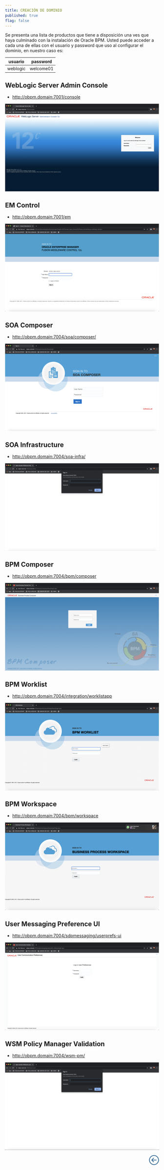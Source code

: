 ```yaml
---
title: CREACIÓN DE DOMINIO
published: true
flag: false 
---
```


Se presenta una lista de productos que tiene a disposición una ves que haya culminado con la instalación de Oracle BPM. Usted puede acceder a cada una de ellas con el usuario y password que uso al configurar el dominio, en nuestro caso es:

| **usuario** | **password** |
| ----------- | ------------ |
| weblogic    | welcome01    |

## WebLogic Server Admin Console

+ http://obpm.domain:7001/console

![consols_1](../assets/obpm/centos/consols/consols_1.png)

## EM Control

+ http://obpm.domain:7001/em

![consols_2](../assets/obpm/centos/consols/consols_2.png)

## SOA Composer

+ http://obpm.domain:7004/soa/composer/

![consols_3](../assets/obpm/centos/consols/consols_3.png)

## SOA Infrastructure

+ http://obpm.domain:7004/soa-infra/

![consols_4](../assets/obpm/centos/consols/consols_4.png)

## BPM Composer

+ http://obpm.domain:7004/bpm/composer

![consols_5](../assets/obpm/centos/consols/consols_5.png)

## BPM Worklist

+ http://obpm.domain:7004/integration/worklistapp

![consols_6](../assets/obpm/centos/consols/consols_6.png)

## BPM Workspace

+ http://obpm.domain:7004/bpm/workspace

![consols_9](../assets/obpm/centos/consols/consols_9.png)

## User Messaging Preference UI

+ http://obpm.domain:7004/sdpmessaging/userprefs-ui

![consols_7](../assets/obpm/centos/consols/consols_7.png)

## WSM Policy Manager Validation

+ http://obpm.domain:7004/wsm-pm/

![consols_8](../assets/obpm/centos/consols/consols_8.png)

<div align="right">
    <a href="obpm-centos-install">
        <img src="../assets/icons/boton-back.png" title="Instalación OBPM Centos"  />
    </a>
</div>